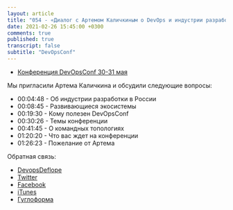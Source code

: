 ```yaml
---
layout: article
title: "054 - «Диалог с Артемом Каличкиным о DevOps и индустрии разработки»"
date: 2021-02-26 15:45:00 +0300
comments: true
published: true
transcript: false
subtitle: "DevOpsConf"
---
```


* [Конференция DevOpsConf 30-31 мая](https://devopsconf.io/moscow/2021/)

Мы пригласили Артема Каличкина и обсудили следующие вопросы:

* 00:04:48 - Об индустрии разработки в России
* 00:08:45 - Развивающиеся экосистемы
* 00:19:30 - Кому полезен DevOpsConf
* 00:30:26 - Темы конференции
* 00:41:45 - О командных топологиях
* 01:20:20 - Что вас ждет на конференции
* 01:26:23 - Пожелание от Артема

Обратная связь:

* [DevopsDeflope](https://devopsdeflope.ru/)
* [Twitter](https://twitter.com/devopsdeflope)
* [Facebook](https://www.facebook.com/DevOpsDeflopeNews/)
* [iTunes](https://podcasts.apple.com/ru/podcast/devops-%D0%B4%D0%B5%D1%84%D0%BB%D0%BE%D0%BF%D0%B5-%D0%BF%D0%BE%D0%B4%D0%BA%D0%B0%D1%81%D1%82/id670175970)
* [Гуглоформа](https://forms.gle/9DWSqjbf7ZrixZMQ7)
